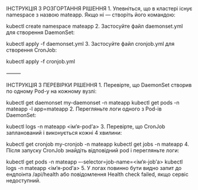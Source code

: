 ІНСТРУКЦІЯ З РОЗГОРТАННЯ РІШЕННЯ
	1.	Упевніться, що в кластері існує namespace з назвою mateapp. Якщо ні — створіть його командою:

kubectl create namespace mateapp
	2.	Застосуйте файл daemonset.yml для створення DaemonSet:

kubectl apply -f daemonset.yml
	3.	Застосуйте файл cronjob.yml для створення CronJob:

kubectl apply -f cronjob.yml

⸻

ІНСТРУКЦІЯ З ПЕРЕВІРКИ РІШЕННЯ
	1.	Перевірте, що DaemonSet створив по одному Pod-у на кожному вузлі:

kubectl get daemonset my-daemonset -n mateapp
kubectl get pods -n mateapp -l app=mateapp
	2.	Перегляньте логи одного з Pod-ів DaemonSet:

kubectl logs -n mateapp <імʼя-podʼа>
	3.	Перевірте, що CronJob запланований і виконується кожні 4 хвилини:

kubectl get cronjob my-cronjob -n mateapp
kubectl get jobs -n mateapp
	4.	Після запуску CronJob знайдіть відповідний pod і перегляньте логи:

kubectl get pods -n mateapp –-selector=job-name=<імʼя-jobʼа>
kubectl logs -n mateapp <імʼя-podʼа>
	5.	У логах повинно бути видно запит до ендпоінта /api/health або повідомлення Health check failed, якщо сервіс недоступний.